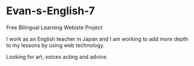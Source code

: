 # Evan-s-English-7
Free Bilingual Learning Webiste Project

I work as an English teacher in Japan and I am working to add more depth to my lessons by using web technology. 

Looking for art, voices acting and advice.
